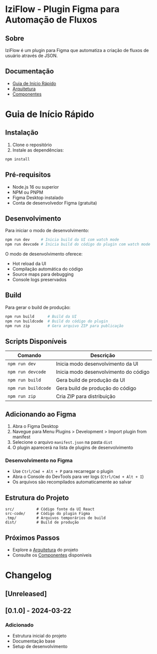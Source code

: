 # IziFlow - Plugin Figma para Automação de Fluxos

## Sobre
IziFlow é um plugin para Figma que automatiza a criação de fluxos de usuário através de JSON.

## Documentação
- [Guia de Início Rápido](docs/getting-started.md)
- [Arquitetura](docs/architecture.md)
- [Componentes](docs/components.md)

# Guia de Início Rápido

## Instalação

1. Clone o repositório
2. Instale as dependências:
```bash
npm install
```

## Pré-requisitos

- Node.js 16 ou superior
- NPM ou PNPM
- Figma Desktop instalado
- Conta de desenvolvedor Figma (gratuita)

## Desenvolvimento

Para iniciar o modo de desenvolvimento:

```bash
npm run dev     # Inicia build da UI com watch mode
npm run devcode # Inicia build do código do plugin com watch mode
```

O modo de desenvolvimento oferece:
- Hot reload da UI
- Compilação automática do código
- Source maps para debugging
- Console logs preservados

## Build

Para gerar o build de produção:

```bash 
npm run build      # Build da UI
npm run buildcode  # Build do código do plugin
npm run zip        # Gera arquivo ZIP para publicação
```

## Scripts Disponíveis

| Comando | Descrição |
|---------|-----------|
| `npm run dev` | Inicia modo desenvolvimento da UI |
| `npm run devcode` | Inicia modo desenvolvimento do código |
| `npm run build` | Gera build de produção da UI |
| `npm run buildcode` | Gera build de produção do código |
| `npm run zip` | Cria ZIP para distribuição |

## Adicionando ao Figma

1. Abra o Figma Desktop
2. Navegue para Menu Plugins > Development > Import plugin from manifest
3. Selecione o arquivo `manifest.json` na pasta `dist`
4. O plugin aparecerá na lista de plugins de desenvolvimento

### Desenvolvimento no Figma

- Use `Ctrl/Cmd + Alt + P` para recarregar o plugin
- Abra o Console do DevTools para ver logs (`Ctrl/Cmd + Alt + I`)
- Os arquivos são recompilados automaticamente ao salvar

## Estrutura do Projeto

```
src/          # Código fonte da UI React
src-code/     # Código do plugin Figma
.tmp/         # Arquivos temporários de build
dist/         # Build de produção
```

## Próximos Passos

- Explore a [Arquitetura](architecture.md) do projeto
- Consulte os [Componentes](components.md) disponíveis

# Changelog

## [Unreleased]

## [0.1.0] - 2024-03-22
### Adicionado
- Estrutura inicial do projeto
- Documentação base
- Setup de desenvolvimento